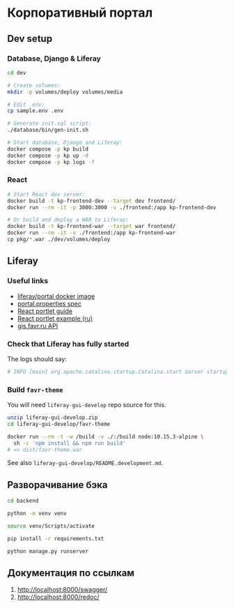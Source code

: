 # Корпоративный портал

## Dev setup

### Database, Django & Liferay

```sh
cd dev

# Create volumes:
mkdir -p volumes/deploy volumes/media

# Edit .env:
cp sample.env .env

# Generate init.sql script:
./database/bin/gen-init.sh

# Start database, Django and Liferay:
docker compose -p kp build
docker compose -p kp up -d
docker compose -p kp logs -f
```

### React

```sh
# Start React dev server:
docker build -t kp-frontend-dev --target dev frontend/
docker run --rm -it -p 3000:3000 -v ./frontend:/app kp-frontend-dev

# Or build and deploy a WAR to Liferay:
docker build -t kp-frontend-war --target war frontend/
docker run --rm -it -v ./frontend:/app kp-frontend-war
cp pkg/*.war ./dev/volumes/deploy
```

## Liferay

### Useful links

- [liferay/portal docker image](https://hub.docker.com/r/liferay/portal)
- [portal.properties spec](https://github.com/liferay/liferay-portal/blob/master/portal-impl/src/portal.properties)
- [React portlet guide](https://help.liferay.com/hc/en-us/articles/360017888032-Using-React-in-Your-Portlets)
- [React portlet example (ru)](https://github.com/Allorion/liferay-react-portlet)
- [gis.favr.ru API](https://gis.favr.ru/api/jsonws)

### Check that Liferay has fully started

The logs should say:

```sh
# INFO [main] org.apache.catalina.startup.Catalina.start Server startup in 123456 ms
```

### Build `favr-theme`

You will need `liferay-gui-develop` repo source for this.

```sh
unzip liferay-gui-develop.zip
cd liferay-gui-develop/favr-theme

docker run --rm -t -w /build -v ./:/build node:10.15.3-alpine \
  sh -c 'npm install && npm run build'
# => dist/favr-theme.war
```

See also `liferay-gui-develop/README.development.md`.

## Разворачивание бэка

```sh
cd backend

python -m venv venv

source venv/Scripts/activate

pip install -r requirements.txt

python manage.py runserver
```

## Документация по ссылкам

1. <http://localhost:8000/swagger/>
2. <http://localhost:8000/redoc/>
